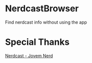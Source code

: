 # NerdcastBrowser

Find nerdcast info without using the app

# Special Thanks
[Nerdcast - Jovem Nerd](https://jovemnerd.com.br/nerdcast/)